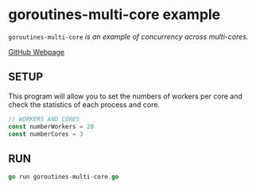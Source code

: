 # goroutines-multi-core example

`goroutines-multi-core`  _is an example of
concurrency across multi-cores._

[GitHub Webpage](https://jeffdecola.github.io/my-go-examples/)

## SETUP

This program will allow you to set the numbers of workers per core and check the
statistics of each process and core.

```go
// WORKERS AND CORES
const numberWorkers = 20
const numberCores = 3
```

## RUN

```go
go run goroutines-multi-core.go
```
